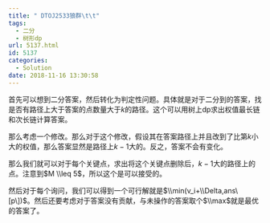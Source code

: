 ```yaml
---
title: " DTOJ2533狼群\t\t"
tags:
  - 二分
  - 树形dp
url: 5137.html
id: 5137
categories:
  - Solution
date: 2018-11-16 13:30:58
---
```


首先可以想到二分答案，然后转化为判定性问题。具体就是对于二分到的答案，找是否有路径上大于答案的点数量大于$k$的路径。这个可以用树上dp求出权值最长链和次长链计算答案。

那么考虑一个修改。那么对于这个修改，假设其在答案路径上并且改到了比第$k$小大的权值，那么答案显然是路径上$k-1$大的。反之，答案不会有变化。

那么我们就可以对于每个关键点，求出将这个关键点删除后，$k-1$大的路径上的点。注意到$M \\leq 5$，所以这个是可以接受的。

然后对于每个询问，我们可以得到一个可行解就是$\\min(v_i+\\Delta,ans\[p\])$。然后还要考虑对于答案没有贡献，与未操作的答案取个$\\max$就是最优的答案了。